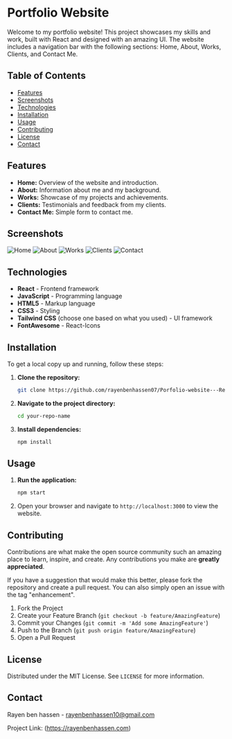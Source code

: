 # Portfolio Website

Welcome to my portfolio website! This project showcases my skills and work, built with React and designed with an amazing UI. The website includes a navigation bar with the following sections: Home, About, Works, Clients, and Contact Me.

## Table of Contents

- [Features](#features)
- [Screenshots](#screenshots)
- [Technologies](#technologies)
- [Installation](#installation)
- [Usage](#usage)
- [Contributing](#contributing)
- [License](#license)
- [Contact](#contact)

## Features

- **Home:** Overview of the website and introduction.
- **About:** Information about me and my background.
- **Works:** Showcase of my projects and achievements.
- **Clients:** Testimonials and feedback from my clients.
- **Contact Me:** Simple form to contact me.

## Screenshots

![Home](https://github.com/rayenbenhassen07/Porfolio-website---React-App/assets/133701994/54bbc88e-1c72-4753-ab23-2d82e053ed72)
![About](https://github.com/rayenbenhassen07/Porfolio-website---React-App/assets/133701994/a910f96a-0940-4d4b-872c-e691032148f3)
![Works](https://github.com/rayenbenhassen07/Porfolio-website---React-App/assets/133701994/73b79df3-4af3-44cc-8f1b-4ccf44d5a1f6)
![Clients](https://github.com/rayenbenhassen07/Porfolio-website---React-App/assets/133701994/cac2b4fc-c3cb-4ed4-82f2-4151b1a6dc51)
![Contact](https://github.com/rayenbenhassen07/Porfolio-website---React-App/assets/133701994/a3309221-2509-4aa3-bc5f-7fdf2dbc76f9)


## Technologies

- **React** - Frontend framework
- **JavaScript** - Programming language
- **HTML5** - Markup language
- **CSS3** - Styling
- **Tailwind CSS** (choose one based on what you used) - UI framework
- **FontAwesome** - React-Icons

## Installation

To get a local copy up and running, follow these steps:

1. **Clone the repository:**
    ```sh
    git clone https://github.com/rayenbenhassen07/Porfolio-website---React-App.git
    ```
2. **Navigate to the project directory:**
    ```sh
    cd your-repo-name
    ```
3. **Install dependencies:**
    ```sh
    npm install
    ```

## Usage

1. **Run the application:**
    ```sh
    npm start
    ```
2. Open your browser and navigate to `http://localhost:3000` to view the website.

## Contributing

Contributions are what make the open source community such an amazing place to learn, inspire, and create. Any contributions you make are **greatly appreciated**.

If you have a suggestion that would make this better, please fork the repository and create a pull request. You can also simply open an issue with the tag "enhancement".

1. Fork the Project
2. Create your Feature Branch (`git checkout -b feature/AmazingFeature`)
3. Commit your Changes (`git commit -m 'Add some AmazingFeature'`)
4. Push to the Branch (`git push origin feature/AmazingFeature`)
5. Open a Pull Request

## License

Distributed under the MIT License. See `LICENSE` for more information.

## Contact

Rayen ben hassen - rayenbenhassen10@gmail.com

Project Link: (https://rayenbenhassen.com)
